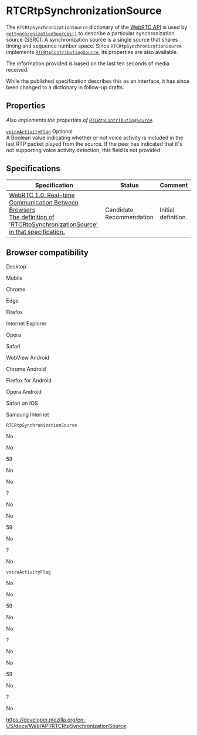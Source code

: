 RTCRtpSynchronizationSource
===========================

The `RTCRtpSynchronizationSource` dictionary of the [WebRTC API](webrtc_api) is used by [`getSynchronizationSources()`](rtcrtpreceiver/getsynchronizationsources) to describe a particular synchronization source (SSRC). A synchronization source is a single source that shares timing and sequence number space. Since `RTCRtpSynchronizationSource` implements [`RTCRtpContributingSource`](rtcrtpcontributingsource), its properties are also available.

The information provided is based on the last ten seconds of media received.

While the published specification describes this as an interface, it has since been changed to a dictionary in follow-up drafts.

Properties
----------

*Also implements the properties of [`RTCRtpContributingSource`](rtcrtpcontributingsource).*

 [`voiceActivityFlag`](rtcrtpsynchronizationsource/voiceactivityflag) <span class="badge inline optional">Optional</span>   
A Boolean value indicating whether or not voice activity is included in the last RTP packet played from the source. If the peer has indicated that it's not supporting voice activity detection, this field is not provided.

Specifications
--------------

<table><thead><tr class="header"><th>Specification</th><th>Status</th><th>Comment</th></tr></thead><tbody><tr class="odd"><td><a href="https://w3c.github.io/webrtc-pc/#dom-rtcrtpsynchronizationsource">WebRTC 1.0: Real-time Communication Between Browsers<br />
<span class="small">The definition of 'RTCRtpSynchronizationSource' in that specification.</span></a></td><td><span class="spec-cr">Candidate Recommendation</span></td><td>Initial definition.</td></tr></tbody></table>

Browser compatibility
---------------------

Desktop

Mobile

Chrome

Edge

Firefox

Internet Explorer

Opera

Safari

WebView Android

Chrome Android

Firefox for Android

Opera Android

Safari on IOS

Samsung Internet

`RTCRtpSynchronizationSource`

No

No

59

No

No

?

No

No

59

No

?

No

`voiceActivityFlag`

No

No

59

No

No

?

No

No

59

No

?

No

<a href="https://developer.mozilla.org/en-US/docs/Web/API/RTCRtpSynchronizationSource" class="_attribution-link">https://developer.mozilla.org/en-US/docs/Web/API/RTCRtpSynchronizationSource</a>
